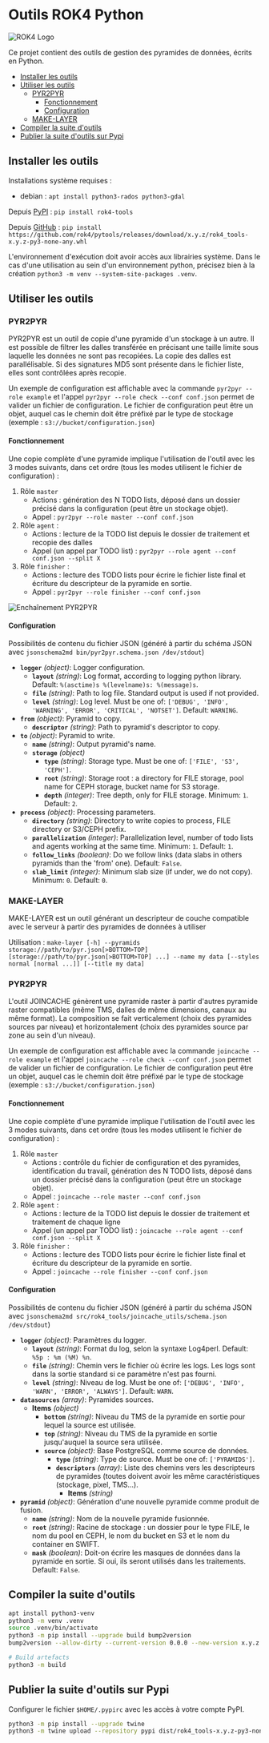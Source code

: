 # Outils ROK4 Python

![ROK4 Logo](https://rok4.github.io/assets/images/rok4.png)

Ce projet contient des outils de gestion des pyramides de données, écrits en Python.

- [Installer les outils](#installer-les-outils)
- [Utiliser les outils](#utiliser-les-outils)
    - [PYR2PYR](#pyr2pyr)
        - [Fonctionnement](#fonctionnement)
        - [Configuration](#configuration)
    - [MAKE-LAYER](#make-layer)
- [Compiler la suite d'outils](#compiler-la-suite-doutils)
- [Publier la suite d'outils sur Pypi](#publier-la-suite-doutils-sur-pypi)

## Installer les outils

Installations système requises :

* debian : `apt install python3-rados python3-gdal`

Depuis [PyPI](https://pypi.org/project/rok4-tools/) : `pip install rok4-tools`

Depuis [GitHub](https://github.com/rok4/pytools/releases/) : `pip install https://github.com/rok4/pytools/releases/download/x.y.z/rok4_tools-x.y.z-py3-none-any.whl`

L'environnement d'exécution doit avoir accès aux librairies système. Dans le cas d'une utilisation au sein d'un environnement python, précisez bien à la création `python3 -m venv --system-site-packages .venv`.

## Utiliser les outils

### PYR2PYR

PYR2PYR est un outil de copie d'une pyramide d'un stockage à un autre. Il est possible de filtrer les dalles transférée en précisant une taille limite sous laquelle les données ne sont pas recopiées. La copie des dalles est parallélisable. Si des signatures MD5 sont présente dans le fichier liste, elles sont contrôlées après recopie.

Un exemple de configuration est affichable avec la commande `pyr2pyr --role example` et l'appel `pyr2pyr --role check --conf conf.json` permet de valider un fichier de configuration. Le fichier de configuration peut être un objet, auquel cas le chemin doit être préfixé par le type de stockage (exemple : `s3://bucket/configuration.json`)

#### Fonctionnement

Une copie complète d'une pyramide implique l'utilisation de l'outil avec les 3 modes suivants, dans cet ordre (tous les modes utilisent le fichier de configuration) :

1. Rôle `master`
    * Actions : génération des N TODO lists, déposé dans un dossier précisé dans la configuration (peut être un stockage objet).
    * Appel : `pyr2pyr --role master --conf conf.json`
2. Rôle `agent` : 
    * Actions : lecture de la TODO list depuis le dossier de traitement et recopie des dalles
    * Appel (un appel par TODO list) : `pyr2pyr --role agent --conf conf.json --split X`
3. Rôle `finisher` : 
    * Actions : lecture des TODO lists pour écrire le fichier liste final et écriture du descripteur de la pyramide en sortie.
    * Appel : `pyr2pyr --role finisher --conf conf.json`

![Enchaînement PYR2PYR](./docs/images/pyr2pyr.png)

#### Configuration

Possibilités de contenu du fichier JSON (généré à partir du schéma JSON avec `jsonschema2md bin/pyr2pyr.schema.json /dev/stdout`)

- **`logger`** *(object)*: Logger configuration.
    - **`layout`** *(string)*: Log format, according to logging python library. Default: `%(asctime)s %(levelname)s: %(message)s`.
    - **`file`** *(string)*: Path to log file. Standard output is used if not provided.
    - **`level`** *(string)*: Log level. Must be one of: `['DEBUG', 'INFO', 'WARNING', 'ERROR', 'CRITICAL', 'NOTSET']`. Default: `WARNING`.
- **`from`** *(object)*: Pyramid to copy.
    - **`descriptor`** *(string)*: Path to pyramid's descriptor to copy.
- **`to`** *(object)*: Pyramid to write.
    - **`name`** *(string)*: Output pyramid's name.
    - **`storage`** *(object)*
        - **`type`** *(string)*: Storage type. Must be one of: `['FILE', 'S3', 'CEPH']`.
        - **`root`** *(string)*: Storage root : a directory for FILE storage, pool name for CEPH storage, bucket name for S3 storage.
        - **`depth`** *(integer)*: Tree depth, only for FILE storage. Minimum: `1`. Default: `2`.
- **`process`** *(object)*: Processing parameters.
    - **`directory`** *(string)*: Directory to write copies to process, FILE directory or S3/CEPH prefix.
    - **`parallelization`** *(integer)*: Parallelization level, number of todo lists and agents working at the same time. Minimum: `1`. Default: `1`.
    - **`follow_links`** *(boolean)*: Do we follow links (data slabs in others pyramids than the 'from' one). Default: `False`.
    - **`slab_limit`** *(integer)*: Minimum slab size (if under, we do not copy). Minimum: `0`. Default: `0`.


### MAKE-LAYER

MAKE-LAYER est un outil générant un descripteur de couche compatible avec le serveur à partir des pyramides de données à utiliser

Utilisation : `make-layer [-h] --pyramids storage://path/to/pyr.json[>BOTTOM>TOP] [storage://path/to/pyr.json[>BOTTOM>TOP] ...] --name my data [--styles normal [normal ...]] [--title my data]`

### PYR2PYR

L'outil JOINCACHE génèrent une pyramide raster à partir d'autres pyramide raster compatibles (même TMS, dalles de même dimensions, canaux au même format). La composition se fait verticalement (choix des pyramides sources par niveau) et horizontalement (choix des pyramides source par zone au sein d'un niveau).

Un exemple de configuration est affichable avec la commande `joincache --role example` et l'appel `joincache --role check --conf conf.json` permet de valider un fichier de configuration. Le fichier de configuration peut être un objet, auquel cas le chemin doit être préfixé par le type de stockage (exemple : `s3://bucket/configuration.json`)

#### Fonctionnement

Une copie complète d'une pyramide implique l'utilisation de l'outil avec les 3 modes suivants, dans cet ordre (tous les modes utilisent le fichier de configuration) :

1. Rôle `master`
    * Actions : contrôle du fichier de configuration et des pyramides, identification du travail, génération des N TODO lists, déposé dans un dossier précisé dans la configuration (peut être un stockage objet).
    * Appel : `joincache --role master --conf conf.json`
2. Rôle `agent` : 
    * Actions : lecture de la TODO list depuis le dossier de traitement et traitement de chaque ligne
    * Appel (un appel par TODO list) : `joincache --role agent --conf conf.json --split X`
3. Rôle `finisher` : 
    * Actions : lecture des TODO lists pour écrire le fichier liste final et écriture du descripteur de la pyramide en sortie.
    * Appel : `joincache --role finisher --conf conf.json`

#### Configuration

Possibilités de contenu du fichier JSON (généré à partir du schéma JSON avec `jsonschema2md src/rok4_tools/joincache_utils/schema.json /dev/stdout`)

- **`logger`** *(object)*: Paramètres du logger.
  - **`layout`** *(string)*: Format du log, selon la syntaxe Log4perl. Default: `%5p : %m (%M) %n`.
  - **`file`** *(string)*: Chemin vers le fichier où écrire les logs. Les logs sont dans la sortie standard si ce paramètre n'est pas fourni.
  - **`level`** *(string)*: Niveau de log. Must be one of: `['DEBUG', 'INFO', 'WARN', 'ERROR', 'ALWAYS']`. Default: `WARN`.
- **`datasources`** *(array)*: Pyramides sources.
  - **Items** *(object)*
    - **`bottom`** *(string)*: Niveau du TMS de la pyramide en sortie pour lequel la source est utilisée.
    - **`top`** *(string)*: Niveau du TMS de la pyramide en sortie jusqu'auquel la source sera utilisée.
    - **`source`** *(object)*: Base PostgreSQL comme source de données.
      - **`type`** *(string)*: Type de source. Must be one of: `['PYRAMIDS']`.
      - **`descriptors`** *(array)*: Liste des chemins vers les descripteurs de pyramides (toutes doivent avoir les même caractéristiques (stockage, pixel, TMS...).
        - **Items** *(string)*
- **`pyramid`** *(object)*: Génération d'une nouvelle pyramide comme produit de fusion.
  - **`name`** *(string)*: Nom de la nouvelle pyramide fusionnée.
  - **`root`** *(string)*: Racine de stockage : un dossier pour le type FILE, le nom du pool en CEPH, le nom du bucket en S3 et le nom du container en SWIFT.
  - **`mask`** *(boolean)*: Doit-on écrire les masques de données dans la pyramide en sortie. Si oui, ils seront utilisés dans les traitements. Default: `False`.



## Compiler la suite d'outils

```sh
apt install python3-venv
python3 -m venv .venv
source .venv/bin/activate
python3 -m pip install --upgrade build bump2version
bump2version --allow-dirty --current-version 0.0.0 --new-version x.y.z patch pyproject.toml src/rok4_tools/__init__.py

# Build artefacts
python3 -m build
```

## Publier la suite d'outils sur Pypi

Configurer le fichier `$HOME/.pypirc` avec les accès à votre compte PyPI.

```sh
python3 -m pip install --upgrade twine
python3 -m twine upload --repository pypi dist/rok4_tools-x.y.z-py3-none-any.whl dist/rok4_tools-x.y.z.tar.gz
```